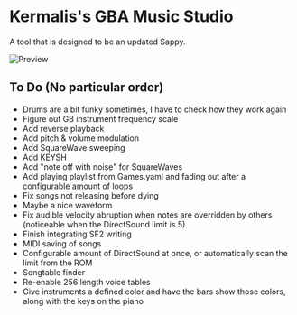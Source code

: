 # Kermalis's GBA Music Studio

A tool that is designed to be an updated Sappy.

![Preview](https://i.imgur.com/fsfxud4.gif)

## To Do (No particular order)

* Drums are a bit funky sometimes, I have to check how they work again
* Figure out GB instrument frequency scale
* Add reverse playback
* Add pitch & volume modulation
* Add SquareWave sweeping
* Add KEYSH
* Add "note off with noise" for SquareWaves
* Add playing playlist from Games.yaml and fading out after a configurable amount of loops
* Fix songs not releasing before dying
* Maybe a nice waveform
* Fix audible velocity abruption when notes are overridden by others (noticeable when the DirectSound limit is 5)
* Finish integrating SF2 writing
* MIDI saving of songs
* Configurable amount of DirectSound at once, or automatically scan the limit from the ROM
* Songtable finder
* Re-enable 256 length voice tables
* Give instruments a defined color and have the bars show those colors, along with the keys on the piano